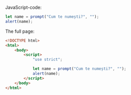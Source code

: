 JavaScript-code:

```js demo run
let name = prompt("Cum te numești?", "");
alert(name);
```

The full page:

```html
<!DOCTYPE html>
<html>
	<body>
		<script>
			"use strict";

			let name = prompt("Cum te numești?", "");
			alert(name);
		</script>
	</body>
</html>
```

